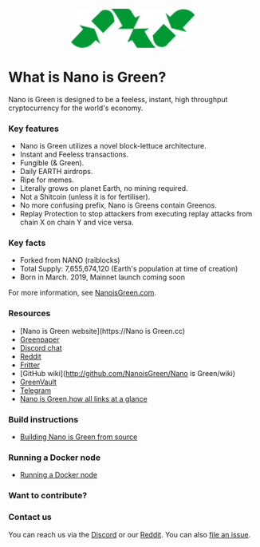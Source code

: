 <p align="center">
  <img src="https://github.com/Tesconanopay/Nano-is-Green/blob/master/logo.png" width="50%" height="50%"/></p>


# What is Nano is Green?
Nano is Green is designed to be a feeless, instant, high throughput cryptocurrency for the world's economy. 

### Key features
* Nano is Green utilizes a novel block-lettuce architecture.
* Instant and Feeless transactions.
* Fungible (& Green).
* Daily EARTH airdrops.
* Ripe for memes.
* Literally grows on planet Earth, no mining required.
* Not a Shitcoin (unless it is for fertiliser).
* No more confusing prefix, Nano is Greens contain Greenos.
* Replay Protection to stop attackers from executing replay attacks from chain X on chain Y and vice versa.

### Key facts
* Forked from NANO (raiblocks)
* Total Supply: 7,655,674,120 (Earth's population at time of creation)
* Born in March. 2019, Mainnet launch coming soon

For more information, see [NanoisGreen.com](https://NanoisGreen.com).

### Resources
- [Nano is Green website](https://Nano is Green.cc)
- [Greenpaper](https://NanoisGreen.com/)
- [Discord chat](https://chat.TheEarthCentre.cc)
- [Reddit](http://reddit.com/r/NanoisGreen)
- [Fritter](http://twitter.com/NanoisGreen)
- [GitHub wiki](http://github.com/NanoisGreen/Nano is Green/wiki)
- [GreenVault](https://vault.Green.cc)
- [Telegram](https://t.me/joinchat/NanoisGreen)
- [Nano is Green.how all links at a glance](http://NanoisGreen.how/)

### Build instructions
- [Building Nano is Green from source](https://github.com/NanoisGreen/NanoisGreen/wiki/Building-a-NanoisGreende-from-sources)

### Running a Docker node
- [Running a Docker node](https://github.com/NanoisGreen/NanoisGreen/wiki/Running-a-Docker-NanoisGreende)

### Want to contribute?

### Contact us
You can reach us via the [Discord](https://chat.NanoisGreen.cc) or our [Reddit](http://reddit.com/r/NanoisGreen).
You can also [file an issue](http://github.com/NanoisGreen/NanoisGreen/issues).

